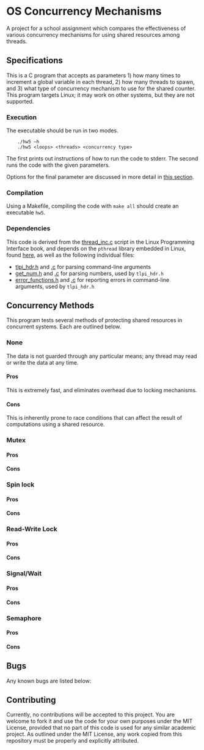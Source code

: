 # OS Concurrency Mechanisms
A project for a school assignment which compares the effectiveness of various concurrency mechanisms for using shared resources among threads.

## Specifications
This is a C program that accepts as parameters 1) how many times to increment a global variable in each thread, 2) how many threads to spawn, and 3) what type of concurrency mechanism to use for the shared counter.
This program targets Linux; it may work on other systems, but they are not supported.

### Execution

The executable should be run in two modes. 

        ./hw5 –h 
        ./hw5 <loops> <threads> <concurrency type>
The first prints out instructions of how to run the code to stderr. The second runs the code with the given parameters.

Options for the final parameter are discussed in more detail in [this section](#concurrency-methods).

### Compilation
Using a Makefile, compiling the code with `make all` should create an executable `hw5`.

### Dependencies
This code is derived from the [thread_inc.c](http://man7.org/tlpi/code/online/book/threads/thread_incr.c.html) script in the Linux Programming Interface book, and depends on the `pthread` library embedded in Linux, found [here](http://man7.org/tlpi/code/index.html), as well as the following individual files:

* [tlpi_hdr.h](http://man7.org/tlpi/code/online/book/lib/tlpi_hdr.h.html) and [.c](http://man7.org/tlpi/code/online/book/lib/tlpi_hdr.c.html) for parsing command-line arguments
 * [get_num.h](http://man7.org/tlpi/code/online/book/lib/get_num.h.html) and [.c](http://man7.org/tlpi/code/online/book/lib/get_num.c.html) for parsing numbers, used by `tlpi_hdr.h`
 * [error_functions.h](http://man7.org/tlpi/code/online/book/lib/error_functions.h.html) and [.c](http://man7.org/tlpi/code/online/book/lib/error_functions.c.html) for reporting errors in command-line arguments, used by `tlpi_hdr.h`

## Concurrency Methods
This program tests several methods of protecting shared resources in concurrent systems.
Each are outlined below.

### None
The data is not guarded through any particular means; any thread may read or write the data at any time.
#### Pros
This is extremely fast, and eliminates overhead due to locking mechanisms.
#### Cons
This is inherently prone to race conditions that can affect the result of computations using a shared resource.

### Mutex
#### Pros
#### Cons

### Spin lock
#### Pros
#### Cons

### Read-Write Lock
#### Pros
#### Cons

### Signal/Wait
#### Pros
#### Cons

### Semaphore
#### Pros
#### Cons

## Bugs
Any known bugs are listed below:

## Contributing
Currently, no contributions will be accepted to this project. You are welcome to fork it and use the code for your own purposes under the MIT License, provided that no part of this code is used for any similar academic project. As outlined under the MIT License, any work copied from this repository must be properly and explicitly attributed.
